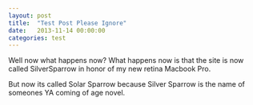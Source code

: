 ```yaml
---
layout: post
title:  "Test Post Please Ignore"
date:   2013-11-14 00:00:00
categories: test 
---
```


Well now what happens now?
What happens now is that the site is now called SilverSparrow in honor of my new retina Macbook Pro.

But now its called Solar Sparrow because Silver Sparrow is the name of someones YA coming of age novel.

